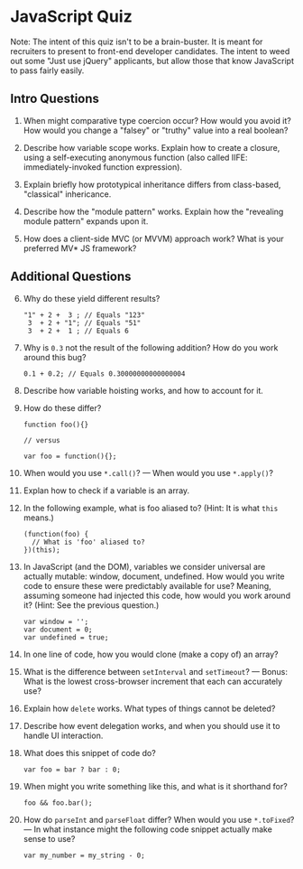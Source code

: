 # JavaScript Quiz

Note: The intent of this quiz isn't to be a brain-buster. It is meant for recruiters to present to front-end developer candidates. The intent to weed out some "Just use jQuery" applicants, but allow those that know JavaScript to pass fairly easily.

## Intro Questions

01. When might comparative type coercion occur? How would you avoid it? How would you change a "falsey" or "truthy" value into a real boolean?

02. Describe how variable scope works. Explain how to create a closure, using a self-executing anonymous function (also called IIFE: immediately-invoked function expression).

03. Explain briefly how prototypical inheritance differs from class-based, "classical" inhericance.

04. Describe how the "module pattern" works. Explain how the "revealing module pattern" expands upon it.

05. How does a client-side MVC (or MVVM) approach work? What is your preferred MV* JS framework?

## Additional Questions

06. Why do these yield different results?

        "1" + 2 +  3 ; // Equals "123"
         3  + 2 + "1"; // Equals "51"
         3  + 2 +  1 ; // Equals 6

07. Why is `0.3` not the result of the following addition? How do you work around this bug?

        0.1 + 0.2; // Equals 0.30000000000000004

08. Describe how variable hoisting works, and how to account for it.

09. How do these differ?

        function foo(){}

        // versus

        var foo = function(){};

10. When would you use `*.call()`? &mdash; When would you use `*.apply()`?

11. Explan how to check if a variable is an array.

12. In the following example, what is foo aliased to? (Hint: It is what `this` means.)

        (function(foo) {
          // What is 'foo' aliased to?
        })(this);

13. In JavaScript (and the DOM), variables we consider universal are actually mutable: window, document, undefined. How would you write code to ensure these were predictably available for use? Meaning, assuming someone had injected this code, how would you work around it? (Hint: See the previous question.)

        var window = '';
        var document = 0;
        var undefined = true;

14. In one line of code, how you would clone (make a copy of) an array?

15. What is the difference between `setInterval` and `setTimeout`? &mdash; Bonus: What is the lowest cross-browser increment that each can accurately use?

16. Explain how `delete` works. What types of things cannot be deleted?

17. Describe how event delegation works, and when you should use it to handle UI interaction.

18. What does this snippet of code do?

        var foo = bar ? bar : 0;

19. When might you write something like this, and what is it shorthand for?

        foo && foo.bar();

20. How do `parseInt` and `parseFloat` differ? When would you use `*.toFixed`? &mdash; In what instance might the following code snippet actually make sense to use?

        var my_number = my_string - 0;